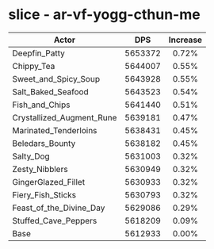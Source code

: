 # slice - ar-vf-yogg-cthun-me
| Actor | DPS | Increase |
|---|:---:|:---:|
|Deepfin_Patty|5653372|0.72%|
|Chippy_Tea|5644007|0.55%|
|Sweet_and_Spicy_Soup|5643928|0.55%|
|Salt_Baked_Seafood|5643523|0.54%|
|Fish_and_Chips|5641440|0.51%|
|Crystallized_Augment_Rune|5639181|0.47%|
|Marinated_Tenderloins|5638431|0.45%|
|Beledars_Bounty|5638182|0.45%|
|Salty_Dog|5631003|0.32%|
|Zesty_Nibblers|5630949|0.32%|
|GingerGlazed_Fillet|5630933|0.32%|
|Fiery_Fish_Sticks|5630793|0.32%|
|Feast_of_the_Divine_Day|5629086|0.29%|
|Stuffed_Cave_Peppers|5618209|0.09%|
|Base|5612933|0.00%|
